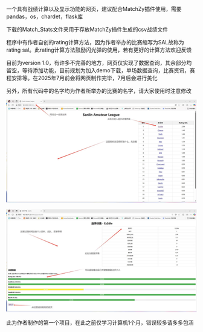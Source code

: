 一个具有战绩计算以及显示功能的网页，建议配合MatchZy插件使用，需要pandas，os，chardet，flask库

下载的Match_Stats文件夹用于存放MatchZy插件生成的csv战绩文件

程序中有作者自创的rating计算方法，因为作者举办的比赛缩写为SAL故称为rating sal。此rating计算方法鼓励闪光弹的使用，若有更好的计算方法欢迎反馈

目前为version 1.0，有许多不完善的地方，网页仅实现了数据查询，其余部分均留空，等待添加功能，目前规划为加入demo下载，单场数据查询，比赛资讯，赛程安排等。在2025年7月前会将网页制作完毕，7月后会进行美化

另外，所有代码中的名字均为作者所举办的比赛的名字，请大家使用时注意修改

![此为网页展示（1/2）](website_sample_1.jpg)

![此为网页展示（2/2）](website_sample_2.jpg)

此为作者制作的第一个项目，在此之前仅学习计算机1个月，错误较多请多多包涵
